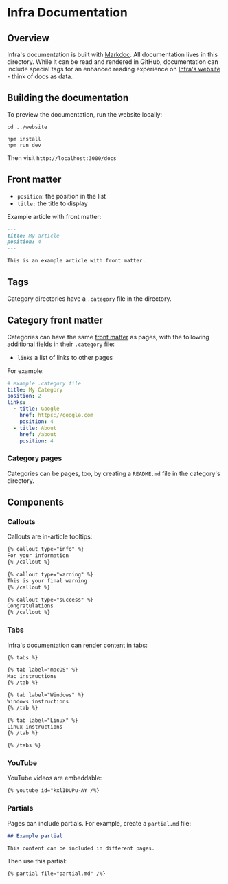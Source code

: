 # Infra Documentation

## Overview

Infra's documentation is built with [Markdoc](https://markdoc.io/). All documentation lives in this directory. While it can be read and rendered in GitHub, documentation can include special tags for an enhanced reading experience on [Infra's website](https://infrahq.com/docs) - think of docs as data.

## Building the documentation

To preview the documentation, run the website locally:

```
cd ../website

npm install
npm run dev
```

Then visit `http://localhost:3000/docs`

## Front matter

- `position`: the position in the list
- `title:` the title to display

Example article with front matter:

```md
---
title: My article
position: 4
---

This is an example article with front matter.
```

## Tags

Category directories have a `.category` file in the directory.

## Category front matter

Categories can have the same [front matter](#front-matter) as pages, with the following additional fields in their `.category` file:

- `links` a list of links to other pages

For example:

```yaml
# example .category file
title: My Category
position: 2
links:
  - title: Google
    href: https://google.com
    position: 4
  - title: About
    href: /about
    position: 4
```

### Category pages

Categories can be pages, too, by creating a `README.md` file in the category's directory.

## Components

### Callouts

Callouts are in-article tooltips:

```md
{% callout type="info" %}
For your information
{% /callout %}

{% callout type="warning" %}
This is your final warning
{% /callout %}

{% callout type="success" %}
Congratulations
{% /callout %}
```

### Tabs

Infra's documentation can render content in tabs:

```md
{% tabs %}

{% tab label="macOS" %}
Mac instructions
{% /tab %}

{% tab label="Windows" %}
Windows instructions
{% /tab %}

{% tab label="Linux" %}
Linux instructions
{% /tab %}

{% /tabs %}
```

### YouTube

YouTube videos are embeddable:

```md
{% youtube id="kxlIDUPu-AY /%}
```

### Partials

Pages can include partials. For example, create a `partial.md` file:

```md
## Example partial

This content can be included in different pages.
```

Then use this partial:

```md
{% partial file="partial.md" /%}
```
